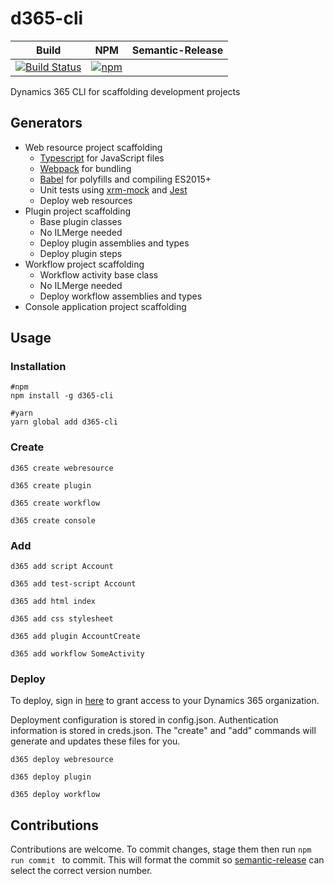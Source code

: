 # d365-cli
|Build|NPM|Semantic-Release|
|-----|---|----------------|
|[![Build Status](https://derekfinlinson.visualstudio.com/GitHub/_apis/build/status/derekfinlinson.d365-cli)](https://derekfinlinson.visualstudio.com/GitHub/_build/latest?definitionId=5)|[![npm](https://img.shields.io/npm/v/d365-cli.svg?style=flat-square)](https://www.npmjs.com/package/d365-cli)|

Dynamics 365 CLI for scaffolding development projects

## Generators

* Web resource project scaffolding
  * [Typescript](https://www.typescriptlang.org/index.html) for JavaScript files
  * [Webpack](https://webpack.js.org/) for bundling
  * [Babel](https://babeljs.io/) for polyfills and compiling ES2015+  
  * Unit tests using [xrm-mock](https://github.com/camelCaseDave/xrm-mock) and [Jest](https://jestjs.io/)
  * Deploy web resources
* Plugin project scaffolding
  * Base plugin classes
  * No ILMerge needed
  * Deploy plugin assemblies and types
  * Deploy plugin steps
* Workflow project scaffolding
  * Workflow activity base class
  * No ILMerge needed
  * Deploy workflow assemblies and types
* Console application project scaffolding

## Usage

### Installation

```node
#npm
npm install -g d365-cli

#yarn
yarn global add d365-cli
```

### Create

```node
d365 create webresource

d365 create plugin

d365 create workflow

d365 create console
```

### Add

```node
d365 add script Account

d365 add test-script Account

d365 add html index

d365 add css stylesheet

d365 add plugin AccountCreate

d365 add workflow SomeActivity
```

### Deploy

To deploy, sign in [here](https://login.microsoftonline.com/common/oauth2/authorize?response_type=code&client_id=c67c746f-9745-46eb-83bb-5742263736b7&redirect_uri=https://github.com/derekfinlinson/d365-cli) to grant access to your Dynamics 365 organization.

Deployment configuration is stored in config.json. Authentication information is stored in creds.json. The "create" and "add" commands will generate and updates these files for you.

```node
d365 deploy webresource

d365 deploy plugin

d365 deploy workflow
```

## Contributions

Contributions are welcome. To commit changes, stage them then run ```npm run commit ``` to commit. This will format the commit so [semantic-release](https://semantic-release.gitbook.io/semantic-release/) can select the correct version number.
